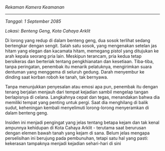 _Rekaman Kamera Keamanan_

---

_Tanggal: 1 September 2085_

_Lokasi: Benteng Geng, Kota Cahaya Arklit_

Di lorong yang redup di dalam benteng geng, dua sosok terlihat sedang bertengkar dengan sengit. Salah satu sosok, yang mengenakan setelan jas hitam yang elegan dan kacamata hitam, memegang pistol yang ditujukan ke arah kepala seorang pria lain. Meskipun terancam, pria kedua tetap bersikeras dan berteriak tentang pengkhianatan dan kesetiaan. Tiba-tiba, tanpa peringatan, penembak itu menarik pelatuknya, mengirimkan suara dentuman yang menggema di seluruh gedung. Darah menyembur ke dinding saat korban roboh ke tanah, tak bernyawa.

Tanpa menunjukkan penyesalan atau emosi apa pun, penembak itu dengan tenang berjalan menjauh dari tempat kejadian sambil mengelap tangan berlapisnya di celana. Langkahnya cepat dan tegas, menandakan bahwa dia memiliki tempat yang penting untuk pergi. Saat dia menghilang di balik sudut, keheningan kembali menyelimuti lorong-lorong menyeramkan di dalam benteng geng.

Insiden ini menjadi pengingat yang jelas tentang betapa kejam dan tak kenal ampunnya kehidupan di Kota Cahaya Arklit - terutama saat berurusan dengan elemen bawah tanah yang kejam di sana. Belum jelas mengapa perselisihan ini berujung pada pembunuhan, tetapi satu hal yang pasti: kekerasan tampaknya menjadi kejadian sehari-hari di sini
